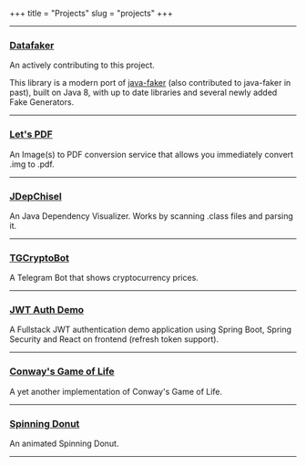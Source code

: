+++
title = "Projects"
slug = "projects"
+++

---

### [Datafaker](https://github.com/datafaker-net/datafaker)

An actively contributing to this project.

This library is a modern port of [java-faker](https://github.com/DiUS/java-faker) (also contributed to java-faker in past), built on Java 8, with up to date libraries and several newly added Fake Generators.

---

### [Let's PDF](https://github.com/panilya/letspdf)

An Image(s) to PDF conversion service that allows you immediately convert .img to .pdf.

---

### [JDepChisel](https://github.com/panilya/jdepchisel)

An Java Dependency Visualizer. Works by scanning .class files and parsing it.

---

### [TGCryptoBot](https://github.com/panilya/tgcryptobot)

A Telegram Bot that shows cryptocurrency prices.

---

### [JWT Auth Demo](https://github.com/panilya/fullstack-auth-jwt-demo)

A Fullstack JWT authentication demo application using Spring Boot, Spring Security and React on frontend (refresh token support).

---

### [Conway's Game of Life](https://github.com/panilya/gof)

A yet another implementation of Conway's Game of Life.

---

### [Spinning Donut](https://github.com/panilya/spinningdonut)

An animated Spinning Donut.

---
